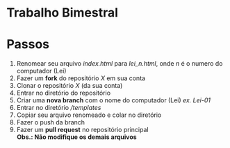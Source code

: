 # Trabalho Bimestral

# Passos
1. Renomear seu arquivo *index.html* para *lei_n.html*, onde *n* é o numero do computador (Lei)  
2. Fazer um **fork** do repositório *X*  em sua conta  
3. Clonar o repositório *X* (da sua conta)  
4. Entrar no diretório do repositório
5. Criar uma **nova branch** com o nome do computador (Lei) *ex. Lei-01*  
5. Entrar no diretório */templates*  
6. Copiar seu arquivo renomeado e colar no diretório  
7. Fazer o push da branch  
8. Fazer um **pull request** no repositório principal  
**Obs.: Não modifique os demais arquivos**